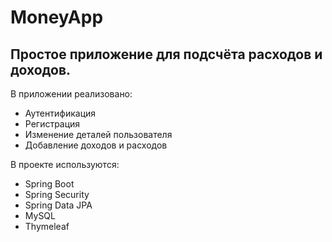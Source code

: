 # MoneyApp
## Простое приложение для подсчёта расходов и доходов. 

В приложении реализовано:
* Аутентификация
* Регистрация
* Изменение деталей пользователя
* Добавление доходов и расходов

В проекте используются: 
- Spring Boot
- Spring Security
- Spring Data JPA
- MySQL
- Thymeleaf

